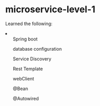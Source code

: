 # microservice-level-1
Learned the following:
<li>
  <ul>Spring boot</ul>
  <ul>database configuration</ul>
  <ul>Service Discovery</ul>
  <ul>Rest Template</ul>
  <ul>webClient</ul>
  <ul>@Bean</ul>
  <ul>@Autowired</ul>
</li>
